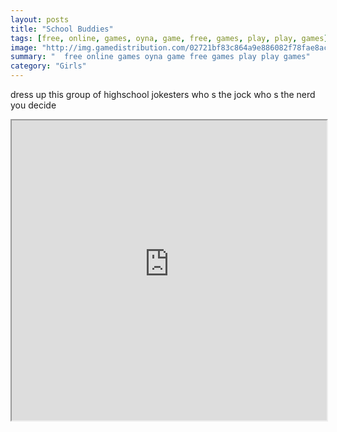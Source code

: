 ```yaml
---
layout: posts
title: "School Buddies"
tags: [free, online, games, oyna, game, free, games, play, play, games]
image: "http://img.gamedistribution.com/02721bf83c864a9e886082f78fae8ac2.jpg"
summary: "  free online games oyna game free games play play games"
category: "Girls"
---
```


dress up this group of highschool jokesters who s the jock who s the nerd you decide

<iframe width="100%" height="480px;" src="http://flash.gamedistribution.com?game=02721bf83c864a9e886082f78fae8ac2"></iframe>